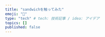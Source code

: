 ```yaml
---
title: "sandwichを触ってみた"
emoji: "🙆"
type: "tech" # tech: 技術記事 / idea: アイデア
topics: []
published: false
---
```

